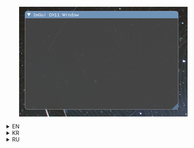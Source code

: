<p align="center">
  <img src="https://github.com/EOPSNNEN/ImGui-DX11-Hook/blob/main/preview.png" alt="no preview found" />
</p>

<details>
<summary>EN</summary>
  
### ImGui DX11 Hook template
This repo provides basic functionality in order to write own game stuffs etc.

</details>

<details>
<summary>KR</summary>
  
### ImGui DX11 Hook 참고
이 레포는 기본 기능을 제공하며 원하는 대로 다양하게 개발할 수 있습니다.
  
</details>

<details>
<summary>RU</summary>
  
### Шаблон ImGui DX11 Hook 
Этот репозиторий предостовляет базовый функционал чтобы делать всякие разные штуки.

</details>

